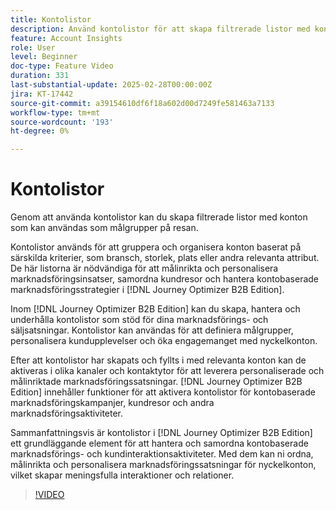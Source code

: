 ```yaml
---
title: Kontolistor
description: Använd kontolistor för att skapa filtrerade listor med konton som kan användas som målgrupper på resan.
feature: Account Insights
role: User
level: Beginner
doc-type: Feature Video
duration: 331
last-substantial-update: 2025-02-28T00:00:00Z
jira: KT-17442
source-git-commit: a39154610df6f18a602d00d7249fe581463a7133
workflow-type: tm+mt
source-wordcount: '193'
ht-degree: 0%

---
```



# Kontolistor

Genom att använda kontolistor kan du skapa filtrerade listor med konton som kan användas som målgrupper på resan.

Kontolistor används för att gruppera och organisera konton baserat på särskilda kriterier, som bransch, storlek, plats eller andra relevanta attribut. De här listorna är nödvändiga för att målinrikta och personalisera marknadsföringsinsatser, samordna kundresor och hantera kontobaserade marknadsföringsstrategier i [!DNL Journey Optimizer B2B Edition].

Inom [!DNL Journey Optimizer B2B Edition] kan du skapa, hantera och underhålla kontolistor som stöd för dina marknadsförings- och säljsatsningar. Kontolistor kan användas för att definiera målgrupper, personalisera kundupplevelser och öka engagemanget med nyckelkonton.

Efter att kontolistor har skapats och fyllts i med relevanta konton kan de aktiveras i olika kanaler och kontaktytor för att leverera personaliserade och målinriktade marknadsföringssatsningar. [!DNL Journey Optimizer B2B Edition] innehåller funktioner för att aktivera kontolistor för kontobaserade marknadsföringskampanjer, kundresor och andra marknadsföringsaktiviteter.

Sammanfattningsvis är kontolistor i [!DNL Journey Optimizer B2B Edition] ett grundläggande element för att hantera och samordna kontobaserade marknadsförings- och kundinteraktionsaktiviteter. Med dem kan ni ordna, målinrikta och personalisera marknadsföringssatsningar för nyckelkonton, vilket skapar meningsfulla interaktioner och relationer.

>[!VIDEO](https://video.tv.adobe.com/v/3448636/?learn=on&enablevpops)
